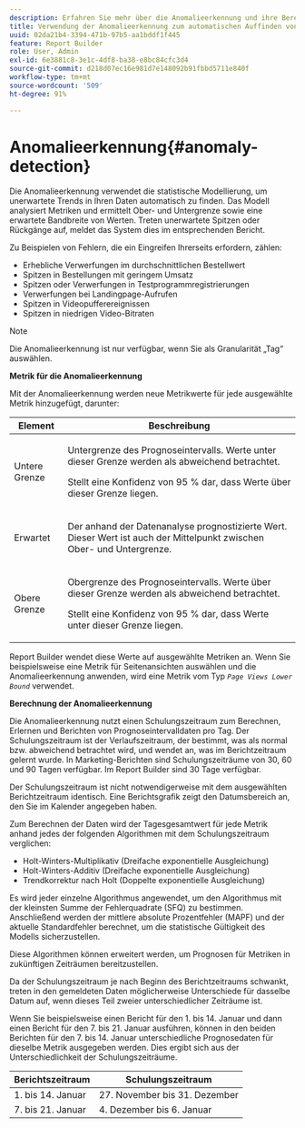 ```yaml
---
description: Erfahren Sie mehr über die Anomalieerkennung und ihre Berechnung.
title: Verwendung der Anomalieerkennung zum automatischen Auffinden von Trends
uuid: 02da21b4-3394-471b-97b5-aa1bddf1f445
feature: Report Builder
role: User, Admin
exl-id: 6e3881c8-3e1c-4df8-ba38-e8bc84cfc3d4
source-git-commit: d218d07ec16e981d7e148092b91fbbd5711e840f
workflow-type: tm+mt
source-wordcount: '509'
ht-degree: 91%

---
```


# Anomalieerkennung{#anomaly-detection}

Die Anomalieerkennung verwendet die statistische Modellierung, um unerwartete Trends in Ihren Daten automatisch zu finden. Das Modell analysiert Metriken und ermittelt Ober- und Untergrenze sowie eine erwartete Bandbreite von Werten. Treten unerwartete Spitzen oder Rückgänge auf, meldet das System dies im entsprechenden Bericht.

Zu Beispielen von Fehlern, die ein Eingreifen Ihrerseits erfordern, zählen:

* Erhebliche Verwerfungen im durchschnittlichen Bestellwert
* Spitzen in Bestellungen mit geringem Umsatz
* Spitzen oder Verwerfungen in Testprogrammregistrierungen
* Verwerfungen bei Landingpage-Aufrufen
* Spitzen in Videopufferereignissen
* Spitzen in niedrigen Video-Bitraten

>[!NOTE]
>
>Die Anomalieerkennung ist nur verfügbar, wenn Sie als Granularität „Tag“ auswählen.

<p class="head"> <b>Metrik für die Anomalieerkennung</b> </p>

Mit der Anomalieerkennung werden neue Metrikwerte für jede ausgewählte Metrik hinzugefügt, darunter:

<table id="table_BF75FC874634498DB6632C12CBD8D533"> 
 <thead> 
  <tr> 
   <th colname="col1" class="entry"> Element </th> 
   <th colname="col2" class="entry"> Beschreibung </th> 
  </tr> 
 </thead>
 <tbody> 
  <tr> 
   <td colname="col1"> Untere Grenze </td> 
   <td colname="col2"> <p>Untergrenze des Prognoseintervalls. Werte unter dieser Grenze werden als abweichend betrachtet. </p> <p>Stellt eine Konfidenz von 95 % dar, dass Werte über dieser Grenze liegen. </p> </td> 
  </tr> 
  <tr> 
   <td colname="col1"> Erwartet </td> 
   <td colname="col2"> <p>Der anhand der Datenanalyse prognostizierte Wert. Dieser Wert ist auch der Mittelpunkt zwischen Ober- und Untergrenze. </p> </td> 
  </tr> 
  <tr> 
   <td colname="col1"> Obere Grenze </td> 
   <td colname="col2"> <p>Obergrenze des Prognoseintervalls. Werte über dieser Grenze werden als abweichend betrachtet. </p> <p>Stellt eine Konfidenz von 95 % dar, dass Werte unter dieser Grenze liegen. </p> </td> 
  </tr> 
 </tbody> 
</table>

Report Builder wendet diese Werte auf ausgewählte Metriken an. Wenn Sie beispielsweise eine Metrik für Seitenansichten auswählen und die Anomalieerkennung anwenden, wird eine Metrik vom Typ *`Page Views Lower Bound`* verwendet.

**Berechnung der Anomalieerkennung**

Die Anomalieerkennung nutzt einen Schulungszeitraum zum Berechnen, Erlernen und Berichten von Prognoseintervalldaten pro Tag. Der Schulungszeitraum ist der Verlaufszeitraum, der bestimmt, was als normal bzw. abweichend betrachtet wird, und wendet an, was im Berichtzeitraum gelernt wurde. In Marketing-Berichten sind Schulungszeiträume von 30, 60 und 90 Tagen verfügbar. Im Report Builder sind 30 Tage verfügbar.

Der Schulungszeitraum ist nicht notwendigerweise mit dem ausgewählten Berichtzeitraum identisch. Eine Berichtsgrafik zeigt den Datumsbereich an, den Sie im Kalender angegeben haben.

Zum Berechnen der Daten wird der Tagesgesamtwert für jede Metrik anhand jedes der folgenden Algorithmen mit dem Schulungszeitraum verglichen:

* Holt-Winters-Multiplikativ (Dreifache exponentielle Ausgleichung)
* Holt-Winters-Additiv (Dreifache exponentielle Ausgleichung)
* Trendkorrektur nach Holt (Doppelte exponentielle Ausgleichung)

Es wird jeder einzelne Algorithmus angewendet, um den Algorithmus mit der kleinsten Summe der Fehlerquadrate (SFQ) zu bestimmen. Anschließend werden der mittlere absolute Prozentfehler (MAPF) und der aktuelle Standardfehler berechnet, um die statistische Gültigkeit des Modells sicherzustellen.

Diese Algorithmen können erweitert werden, um Prognosen für Metriken in zukünftigen Zeiträumen bereitzustellen.

Da der Schulungszeitraum je nach Beginn des Berichtzeitraums schwankt, treten in den gemeldeten Daten möglicherweise Unterschiede für dasselbe Datum auf, wenn dieses Teil zweier unterschiedlicher Zeiträume ist.

Wenn Sie beispielsweise einen Bericht für den 1. bis 14. Januar und dann einen Bericht für den 7. bis 21. Januar ausführen, können in den beiden Berichten für den 7. bis 14. Januar unterschiedliche Prognosedaten für dieselbe Metrik ausgegeben werden. Dies ergibt sich aus der Unterschiedlichkeit der Schulungszeiträume.

| Berichtszeitraum | Schulungszeitraum |
|--- |--- |
| 1. bis 14. Januar | 27. November bis 31. Dezember |
| 7. bis 21. Januar | 4. Dezember bis 6. Januar |
